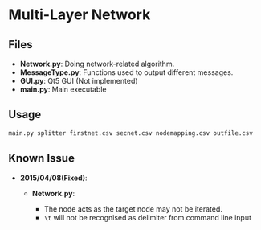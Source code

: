# Multi-Layer Network

## Files

- **Network.py**: Doing network-related algorithm.
- **MessageType.py**: Functions used to output different messages.
- **GUI.py**: Qt5 GUI (Not implemented)
- **main.py**: Main executable

## Usage

```bash
main.py splitter firstnet.csv secnet.csv nodemapping.csv outfile.csv
```

## Known Issue

-   **2015/04/08(Fixed)**:

    -   **Network.py**:

        - The node acts as the target node may not be iterated.
        - `\t` will not be recognised as delimiter from command line input
